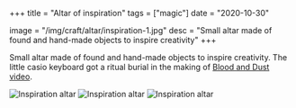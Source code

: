 +++
title = "Altar of inspiration"
tags = ["magic"]
date = "2020-10-30"

image = "/img/craft/altar/inspiration-1.jpg"
desc = "Small altar made of found and hand-made objects to inspire creativity"
+++

Small altar made of found and hand-made objects to inspire creativity. The little casio keyboard got a ritual burial in the making of [Blood and Dust video](https://www.instagram.com/p/Bzix-zzF11C/).

![Inspiration altar](/img/craft/altar/inspiration-1.jpg "Inspiration altar")
![Inspiration altar](/img/craft/altar/inspiration-2.jpg "Inspiration altar")
![Inspiration altar](/img/craft/altar/inspiration-3.jpg "Inspiration altar")
